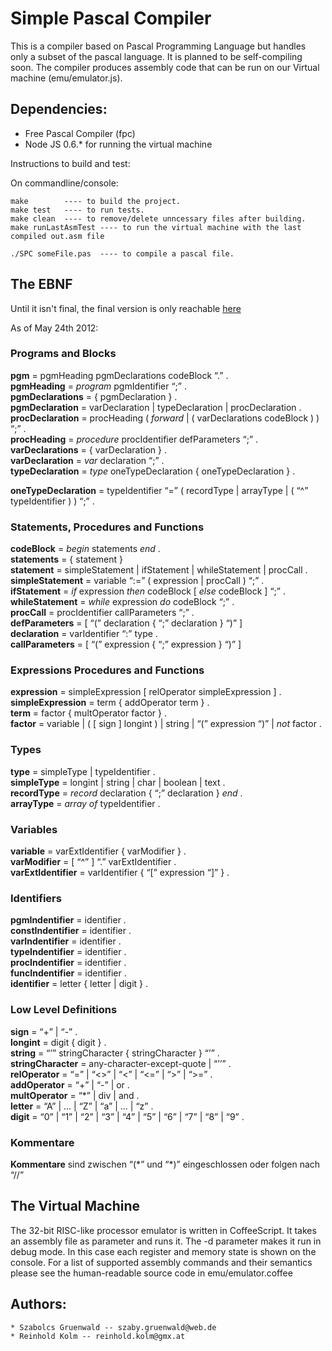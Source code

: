 # Simple Pascal Compiler

This is a compiler based on Pascal Programming Language but handles only a subset of the pascal language. It is planned to be self-compiling soon. The compiler produces assembly code that can be run on our Virtual machine (emu/emulator.js).

## Dependencies:
* Free Pascal Compiler (fpc)
* Node JS 0.6.* for running the virtual machine

Instructions to build and test:

On commandline/console:

	make	    ---- to build the project.
	make test   ---- to run tests.
	make clean  ---- to remove/delete unncessary files after building.
	make runLastAsmTest ---- to run the virtual machine with the last compiled out.asm file
	
	./SPC someFile.pas  ---- to compile a pascal file.

## The EBNF

Until it isn't final, the final version is only reachable [here](http://www.cs.uni-salzburg.at/~ck/wiki/index.php?n=CC-Summer-2012.SPCEBNF)

As of May 24th 2012:

### Programs and Blocks

**pgm** = pgmHeading pgmDeclarations codeBlock “.” .   
**pgmHeading** = *program* pgmIdentifier “;” .   
**pgmDeclarations** = { pgmDeclaration } .   
**pgmDeclaration** = varDeclaration | typeDeclaration | procDeclaration
.   
**procDeclaration** = procHeading ( *forward* | ( varDeclarations
codeBlock ) ) “;” .   
**procHeading** = *procedure* procIdentifier defParameters “;” .   
**varDeclarations** = { varDeclaration } .   
**varDeclaration** = *var* declaration “;” .   
**typeDeclaration** = *type* oneTypeDeclaration { oneTypeDeclaration } .
  
**oneTypeDeclaration** = typeIdentifier “=” ( recordType | arrayType | (
“\^” typeIdentifier ) ) “;” .   

### Statements, Procedures and Functions

**codeBlock** = *begin* statements *end* .   
**statements** = { statement }   
**statement** = simpleStatement | ifStatement | whileStatement |
procCall .   
**simpleStatement** = variable “:=” ( expression | procCall ) “;” .   
**ifStatement** = *if* expression *then* codeBlock [ *else* codeBlock ]
“;” .   
**whileStatement** = *while* expression *do* codeBlock “;” .   
**procCall** = procIdentifier callParameters “;” .   
**defParameters** = [ “(” declaration { “;” declaration } “)” ]   
**declaration** = varIdentifier “:” type .   
**callParameters** = [ “(” expression { “;” expression } “)” ]   

### Expressions Procedures and Functions

**expression** = simpleExpression [ relOperator simpleExpression ] .   
**simpleExpression** = term { addOperator term } .   
**term** = factor { multOperator factor } .   
**factor** = variable | ( [ sign ] longint ) | string | “(” expression
“)” | *not* factor .   

### Types

**type** = simpleType | typeIdentifier .   
**simpleType** = longint | string | char | boolean | text .   
**recordType** = *record* declaration { “;” declaration } *end* .   
**arrayType** = *array* *of* typeIdentifier .   

### Variables

**variable** = varExtIdentifier { varModifier } .   
**varModifier** = [ “\^” ] “.” varExtIdentifier .   
**varExtIdentifier** = varIdentifier { “[” expression “]” } .   

### Identifiers

**pgmIndentifier** = identifier .   
**constIndentifier** = identifier .   
**varIndentifier** = identifier .   
**typeIndentifier** = identifier .   
**procIndentifier** = identifier .   
**funcIndentifier** = identifier .   
**identifier** = letter { letter | digit } .   

### Low Level Definitions

**sign** = “+” | “-” .   
**longint** = digit { digit } .   
**string** = “’” stringCharacter { stringCharacter } “’” .   
**stringCharacter** = any-character-except-quote | “’’” .   
**relOperator** = “=” | “\<\>” | “\<” | “\<=” | “\>” | “\>=” .   
**addOperator** = “+” | “-” | or .   
**multOperator** = “\*” | div | and .   
**letter** = “A” | … | “Z” | “a” | … | “z” .   
**digit** = “0” | “1” | “2” | “3” | “4” | “5” | “6” | “7” | “8” | “9” .
  

### Kommentare

**Kommentare** sind zwischen “(\*” und “\*)” eingeschlossen oder folgen
nach “//”

## The Virtual Machine
The 32-bit RISC-like processor emulator is written in CoffeeScript. It takes an assembly file as parameter and runs it. The -d parameter makes it run in debug mode. In this case each register and memory state is shown on the console. For a list of supported assembly commands and their semantics please see the human-readable source code in emu/emulator.coffee

## Authors:
    * Szabolcs Gruenwald -- szaby.gruenwald@web.de
    * Reinhold Kolm -- reinhold.kolm@gmx.at

